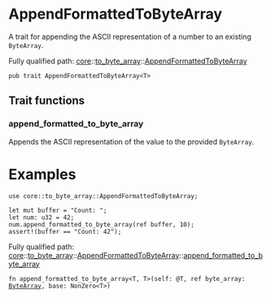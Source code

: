 # AppendFormattedToByteArray

A trait for appending the ASCII representation of a number to an existing `ByteArray`.

Fully qualified path: [core](./core.md)::[to_byte_array](./core-to_byte_array.md)::[AppendFormattedToByteArray](./core-to_byte_array-AppendFormattedToByteArray.md)

<pre><code class="language-cairo">pub trait AppendFormattedToByteArray&lt;T&gt;</code></pre>

## Trait functions

### append_formatted_to_byte_array

Appends the ASCII representation of the value to the provided `ByteArray`.
# Examples

```cairo
use core::to_byte_array::AppendFormattedToByteArray;

let mut buffer = "Count: ";
let num: u32 = 42;
num.append_formatted_to_byte_array(ref buffer, 10);
assert!(buffer == "Count: 42");
```

Fully qualified path: [core](./core.md)::[to_byte_array](./core-to_byte_array.md)::[AppendFormattedToByteArray](./core-to_byte_array-AppendFormattedToByteArray.md)::[append_formatted_to_byte_array](./core-to_byte_array-AppendFormattedToByteArray.md#append_formatted_to_byte_array)

<pre><code class="language-cairo">fn append_formatted_to_byte_array&lt;T, T&gt;(self: @T, ref byte_array: <a href="core-byte_array-ByteArray.html">ByteArray</a>, base: NonZero&lt;T&gt;)</code></pre>


